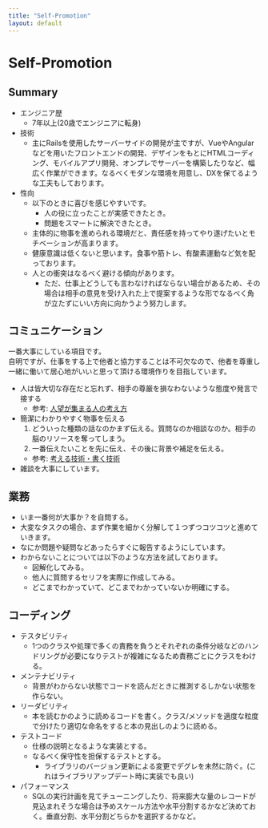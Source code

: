 ```yaml
---
title: "Self-Promotion"
layout: default
---
```


# Self-Promotion

## Summary
- エンジニア歴
  - 7年以上(20歳でエンジニアに転身)
- 技術
  - 主にRailsを使用したサーバーサイドの開発が主ですが、VueやAngularなどを用いたフロントエンドの開発、デザインをもとにHTMLコーディング、モバイルアプリ開発、オンプレでサーバーを構築したりなど、幅広く作業ができます。なるべくモダンな環境を用意し、DXを保てるような工夫もしております。
- 性向
  - 以下のときに喜びを感じやすいです。
    - 人の役に立ったことが実感できたとき。
    - 問題をスマートに解決できたとき。
  - 主体的に物事を進められる環境だと、責任感を持ってやり遂げたいとモチベーションが高まります。
  - 健康意識は低くないと思います。食事や筋トレ、有酸素運動など気を配っております。
  - 人との衝突はなるべく避ける傾向があります。
    - ただ、仕事上どうしても言わなければならない場合があるため、その場合は相手の意見を受け入れた上で提案するような形でなるべく角が立たずにいい方向に向かうよう努力します。

## コミュニケーション
一番大事にしている項目です。<br>
自明ですが、仕事をする上で他者と協力することは不可欠なので、他者を尊重し一緒に働いて居心地がいいと思って頂ける環境作りを目指しています。

- 人は皆大切な存在だと忘れず、相手の尊厳を損なわないような態度や発言で接する
  - 参考: [人望が集まる人の考え方](https://amzn.to/3EclinP)
- 簡潔にわかりやすく物事を伝える
  1. どういった種類の話なのかまず伝える。質問なのか相談なのか。相手の脳のリソースを奪ってしまう。
  2. 一番伝えたいことを先に伝え、その後に背景や補足を伝える。
  - 参考: [考える技術・書く技術](https://amzn.to/3DRHP91)
- 雑談を大事にしています。

## 業務
- いま一番何が大事か？を自問する。
- 大変なタスクの場合、まず作業を細かく分解して１つずつコツコツと進めていきます。
- なにか問題や疑問などあったらすぐに報告するようにしています。
- わからないことについては以下のような方法を試しております。
  - 図解化してみる。
  - 他人に質問するセリフを実際に作成してみる。
  - どこまでわかっていて、どこまでわかっていないか明確にする。

## コーディング
- テスタビリティ
  - 1つのクラスや処理で多くの責務を負うとそれぞれの条件分岐などのハンドリングが必要になりテストが複雑になるため責務ごとにクラスをわける。
- メンテナビリティ
  - 背景がわからない状態でコードを読んだときに推測するしかない状態を作らない。
- リーダビリティ
  - 本を読むかのように読めるコードを書く。クラス/メソッドを適度な粒度で分けたり適切な命名をすると本の見出しのように読める。
- テストコード
  - 仕様の説明となるような実装とする。
  - なるべく保守性を担保するテストとする。
    - ライブラリのバージョン更新による変更でデグレを未然に防ぐ。(これはライブラリアップデート時に実装でも良い)
- パフォーマンス
  - SQLの実行計画を見てチューニングしたり、将来膨大な量のレコードが見込まれそうな場合は予めスケール方法や水平分割するかなど決めておく。垂直分割、水平分割どちらかを選択するかなど。
